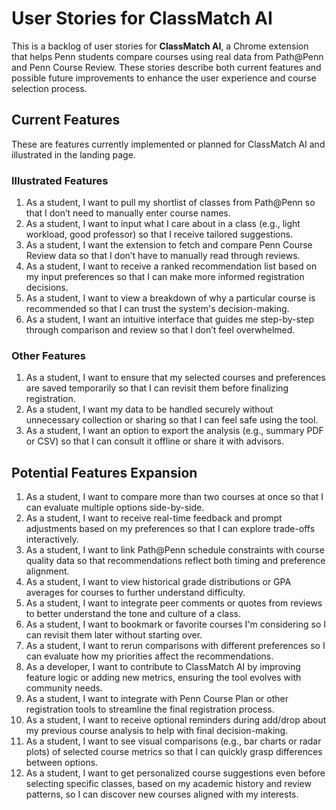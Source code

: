 # User Stories for ClassMatch AI

This is a backlog of user stories for **ClassMatch AI**, a Chrome extension that helps Penn students compare courses using real data from Path@Penn and Penn Course Review. These stories describe both current features and possible future improvements to enhance the user experience and course selection process.

## Current Features

These are features currently implemented or planned for ClassMatch AI and illustrated in the landing page.

### Illustrated Features

1. As a student, I want to pull my shortlist of classes from Path@Penn so that I don’t need to manually enter course names.
2. As a student, I want to input what I care about in a class (e.g., light workload, good professor) so that I receive tailored suggestions.
3. As a student, I want the extension to fetch and compare Penn Course Review data so that I don’t have to manually read through reviews.
4. As a student, I want to receive a ranked recommendation list based on my input preferences so that I can make more informed registration decisions.
5. As a student, I want to view a breakdown of why a particular course is recommended so that I can trust the system's decision-making.
6. As a student, I want an intuitive interface that guides me step-by-step through comparison and review so that I don’t feel overwhelmed.

### Other Features

1. As a student, I want to ensure that my selected courses and preferences are saved temporarily so that I can revisit them before finalizing registration.
2. As a student, I want my data to be handled securely without unnecessary collection or sharing so that I can feel safe using the tool.
3. As a student, I want an option to export the analysis (e.g., summary PDF or CSV) so that I can consult it offline or share it with advisors.

## Potential Features Expansion

1. As a student, I want to compare more than two courses at once so that I can evaluate multiple options side-by-side.
2. As a student, I want to receive real-time feedback and prompt adjustments based on my preferences so that I can explore trade-offs interactively.
3. As a student, I want to link Path@Penn schedule constraints with course quality data so that recommendations reflect both timing and preference alignment.
4. As a student, I want to view historical grade distributions or GPA averages for courses to further understand difficulty.
5. As a student, I want to integrate peer comments or quotes from reviews to better understand the tone and culture of a class.
6. As a student, I want to bookmark or favorite courses I'm considering so I can revisit them later without starting over.
7. As a student, I want to rerun comparisons with different preferences so I can evaluate how my priorities affect the recommendations.
8. As a developer, I want to contribute to ClassMatch AI by improving feature logic or adding new metrics, ensuring the tool evolves with community needs.
9. As a student, I want to integrate with Penn Course Plan or other registration tools to streamline the final registration process.
10. As a student, I want to receive optional reminders during add/drop about my previous course analysis to help with final decision-making.
11. As a student, I want to see visual comparisons (e.g., bar charts or radar plots) of selected course metrics so that I can quickly grasp differences between options.
12. As a student, I want to get personalized course suggestions even before selecting specific classes, based on my academic history and review patterns, so I can discover new courses aligned with my interests.

